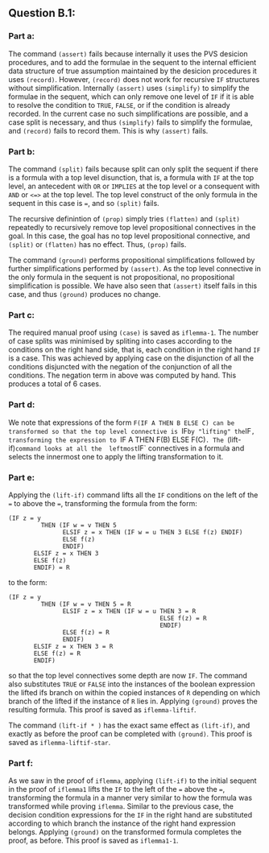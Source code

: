 ## Question B.1:
### Part a:

The command `(assert)` fails because internally it uses the PVS desicion procedures, and to add the formulae in the 
sequent to the internal efficient data structure of true assumption maintained by the desicion procedures it uses
`(record)`. However, `(record)` does not work for recursive `IF` structures without simplification. Internally `(assert)`
uses `(simplify)` to simplify the formulae in the sequent, which can only remove one level of `IF` if it is able to 
resolve the condition to `TRUE`, `FALSE`, or if the condition is already recorded. In the current case no such 
simplifications are possible, and a case split is necessary, and thus `(simplify)` fails to simplify the formulae, and
`(record)` fails to record them. This is why `(assert)` fails.

### Part b:

The command `(split)` fails because split can only split the sequent if there is a formula with a top level disunction,
that is, a formula with `IF` at the top level, an antecedent with `OR` or `IMPLIES` at the top level or a consequent with
`AND` or `<=>` at the top level. The top level construct of the only formula in the sequent in this case is `=`, and so
`(split)` fails.

The recursive definintion of `(prop)` simply tries `(flatten)` and `(split)` repeatedly to recursively remove top level 
propositional connectives in the goal. In this case, the goal has no top level propositional connective, and `(split)`
or `(flatten)` has no effect. Thus, `(prop)` fails.

The command `(ground)` performs propositional simplifications followed by further simplifications performed by `(assert)`.
As the top level connective in the only formula in the sequent is not propositional, no propositional simplification is
possible. We have also seen that `(assert)` itself fails in this case, and thus `(ground)` produces no change.

### Part c:

The required manual proof using `(case)` is saved as `iflemma-1`. The number of case splits was minimised by spliting into 
cases according to the conditions on the right hand side, that is, each condition in the right hand `IF` is a case. This
was achieved by applying case on the disjunction of all the conditions disjuncted with the negation of the conjunction of
all the conditions. The negation term in above was computed by hand. This produces a total of 6 cases.

### Part d:

We note that expressions of the form `F(IF A THEN B ELSE C) can be transformed so that the top level connective is `IF` by
"lifting" the `IF`, transforming the expression to `IF A THEN F(B) ELSE F(C)`. The `(lift-if)` command looks at all the 
leftmost `IF` connectives in a formula and selects the innermost one to apply the lifting transformation to it.

### Part e:

Applying the `(lift-if)` command lifts all the `IF` conditions on the left of the `=` to above the `=`, transforming the
formula from the form:

```
(IF z = y
         THEN (IF w = v THEN 5
               ELSIF z = x THEN (IF w = u THEN 3 ELSE f(z) ENDIF)
               ELSE f(z)
               ENDIF)
       ELSIF z = x THEN 3
       ELSE f(z)
       ENDIF) = R
```

to the form:

```
(IF z = y
         THEN (IF w = v THEN 5 = R
               ELSIF z = x THEN (IF w = u THEN 3 = R
                                          ELSE f(z) = R
                                          ENDIF)
               ELSE f(z) = R
               ENDIF)
       ELSIF z = x THEN 3 = R
       ELSE f(z) = R
       ENDIF)
```

so that the top level connectives some depth are now `IF`. The command also substitutes `TRUE` or `FALSE` into the instances
of the boolean expression the lifted ifs branch on within the copied instances of `R` depending on which branch of the lifted 
if the instance of `R` lies in. Applying `(ground)` proves the resulting formula. This proof is saved as `iflemma-liftif`.

The command `(lift-if * )` has the exact same effect as `(lift-if)`, and exactly as before the proof can be completed with
`(ground)`. This proof is saved as `iflemma-liftif-star`.

### Part f:

As we saw in the proof of `iflemma`, applying `(lift-if)` to the initial sequent in the proof of `iflemma1` lifts the `IF` to 
the left of the `=` above the `=`, transforming the formula in a manner very similar to how the formula was transformed while
proving `iflemma`. Similar to the previous case, the decision condition expressions for the `IF` in the right hand are substituted
according to which branch the instance of the right hand expression belongs. Applying `(ground)` on the transformed formula
completes the proof, as before. This proof is saved as `iflemma1-1`.
